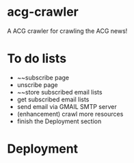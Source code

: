 # acg-crawler
A ACG crawler for crawling the ACG news!

# To do lists
- ~~subscribe page
- unscribe page
- ~~store subscribed email lists
- get subscribed email lists
- send email via GMAIL SMTP server
- (enhancement) crawl more resources
- finish the Deployment section

# Deployment

